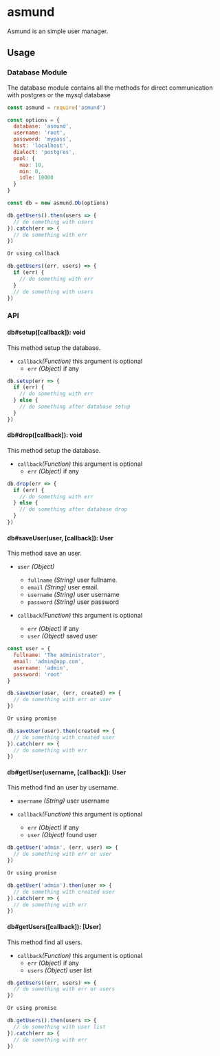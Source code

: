# asmund
Asmund is an simple user manager.

## Usage

### Database Module
The database module contains all the methods for direct communication with postgres or the mysql database

```js
const asmund = require('asmund')

const options = {
  database: 'asmund',
  username: 'root',
  password: 'mypass',
  host: 'localhost',
  dialect: 'postgres',
  pool: {
    max: 10,
    min: 0,
    idle: 10000
  }
}

const db = new asmund.Db(options)

db.getUsers().then(users => {
  // do something with users
}).catch(err => {
  // do something with err
})

Or using callback

db.getUsers((err, users) => {
  if (err) {
    // do something with err
  }
  // do something with users
})
```

### API

#### db#setup([callback]): void
This method setup the database.

- `callback`_(Function)_ this argument is optional
  - `err` _(Object)_ if any

```js
db.setup(err => {
  if (err) {
    // do something with err
  } else {
    // do something after database setup
  }
})
```

#### db#drop([callback]): void
This method setup the database.

- `callback`_(Function)_ this argument is optional
  - `err` _(Object)_ if any

```js
db.drop(err => {
  if (err) {
    // do something with err
  } else {
    // do something after database drop
  }
})
```

#### db#saveUser(user, [callback]): User
This method save an user.

- `user` _(Object)_
  - `fullname` _(String)_ user fullname.
  - `email` _(String)_ user email.
  - `username` _(String)_ user username
  - `password` _(String)_ user password

- `callback`_(Function)_ this argument is optional
  - `err` _(Object)_ if any
  - `user` _(Object)_ saved user

```js
const user = {
  fullname: 'The administrator',
  email: 'admin@app.com',
  username: 'admin',
  password: 'root'
}

db.saveUser(user, (err, created) => {
  // do something with err or user 
})

Or using promise

db.saveUser(user).then(created => {
  // do something with created user 
}).catch(err => {
  // do something with err 
})
```

#### db#getUser(username, [callback]): User
This method find an user by username.

- `username` _(String)_ user username

- `callback`_(Function)_ this argument is optional
  - `err` _(Object)_ if any
  - `user` _(Object)_ found user

```js
db.getUser('admin', (err, user) => {
  // do something with err or user 
})

Or using promise

db.getUser('admin').then(user => {
  // do something with created user 
}).catch(err => {
  // do something with err 
})
```

#### db#getUsers([callback]): [User]
This method find all users.

- `callback`_(Function)_ this argument is optional
  - `err` _(Object)_ if any
  - `users` _(Object)_ user list

```js
db.getUsers((err, users) => {
  // do something with err or users 
})

Or using promise

db.getUsers().then(users => {
  // do something with user list
}).catch(err => {
  // do something with err 
})
```